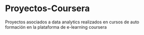 # Proyectos-Coursera
Proyectos asociados a data analytics realizados en cursos de auto formación en la plataforma de  e-learning coursera

